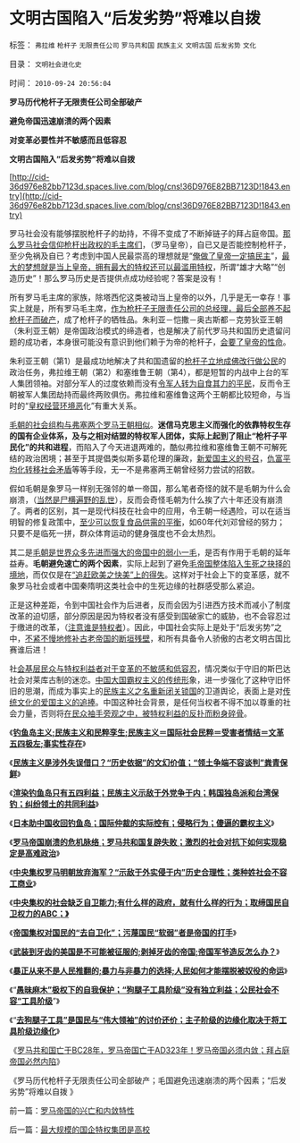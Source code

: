 # 文明古国陷入“后发劣势”将难以自拨

标签： `弗拉维` `枪杆子` `无限责任公司` `罗马共和国` `民族主义` `文明古国` `后发劣势` `文化` 

目录： `文明社会进化史`

时间： `2010-09-24 20:56:04`

**罗马历代枪杆子无限责任公司全部破产**

**避免帝国迅速崩溃的两个因素**

**对变革必要性并不敏感而且低容忍**

**文明古国陷入“后发劣势”将难以自拨**

[http://cid-36d976e82bb7123d.spaces.live.com/blog/cns!36D976E82BB7123D!1843.entry](http://cid-36d976e82bb7123d.spaces.live.com/blog/cns!36D976E82BB7123D!1843.entry)

罗马社会没有能够摆脱枪杆子的劫持，不得不变成了不断掉链子的拜占庭帝国。[那么罗马社会信仰枪杆出政权的毛主席们](../../../2010/9/5/为贫富差距呼唤公有制均贫富.md)，（罗马皇帝），自已又是否能控制枪杆子，至少免祸及自已？考虑到中国人民最崇高的理想就是“[俺做了皇帝一定搞民主](http://cid-36d976e82bb7123d.spaces.live.com/blog/cns!36D976E82BB7123D!921.entry)”，[最大的梦想就是当上皇帝，拥有最大的特权还可以最滥用特权](../../../2010/9/10/中国唯利是图的人太少了.md)，所谓“雄才大略”“创造历史”！那么罗马历史是否提供点成功经验呢？答案是没有！

所有罗马毛主席的家族，除塔西佗这类被动当上皇帝的以外，几乎是无一幸存！事实上就是，所有罗马毛主席，[作为枪杆子无限责任公司的总经理，最后全部养不起枪杆子而破产](../../../2010/9/6/“波斯未灭，何以减薪”.md)，成了枪杆子的牺牲品。朱利亚－恺撒－奥古斯都－克劳狄亚王朝（朱利亚王朝）是帝国政治模式的缔造者，也是解决了前代罗马共和国历史遗留问题的成功者，本身很可能没有意识到他们赖于为帝的枪杆子，[会要了皇帝的性命](../../../2009/5/25/魔戒！世界上根本没有绝对的权力～！.md)。

朱利亚王朝（第1）是最成功地解决了共和国遗留的[枪杆子立地成佛改行做公民](../../../2010/3/2/封建社会的权力世袭.md)的政治任务，弗拉维王朝（第2）和塞维鲁王朝（第4），都是短暂的内战中上台的军人集团领袖。对部分军人的过度依赖而没有[令军人转为自食其力的平民](../../../2009/7/29/阻碍中国深入改革的最顽固利益集团.md)，反而令王朝被军人集团劫持而最终两败俱伤。弗拉维和塞维鲁这两个王朝都比较短命，与当时的“[皇权经营环境恶](../../../2009/5/14/权力经营的风险和成本.md)化”有重大关系。

[毛朝的社会组构与弗塞两个罗马王朝相似](http://darthvad.blog.sohu.com/132102470.html)。**迷信马克思主义而强化的依靠特权生存的国有企业体系，及与之相对结盟的特权军人团体，实际上起到了阻止“枪杆子平民化”的共和进程**，而陷入了今天进退两难的，酷似弗拉维和塞维鲁王朝不可解死结的政治困境；甚至于其提倡类似斯多葛伦理的廉政，[新爱国主义的号召](../../../2009/10/12/郭跳跳折腾“新爱国主义”盗版理学之嫌.md)，[仇富平均化转移社会矛盾](../../../2009/10/13/城市平民利益一直经受着联合打击.md)等等手段，无一不是弗塞两王朝曾经努力尝试的招数。

假如毛朝是象罗马一样别无强邻的单一帝国，那么笔者奇怪的就不是毛朝为什么会崩溃，（[当然是尸横遍野的乱世](../../../2010/5/18/中央集权与死亡循环不可分割.md)），反而会奇怪毛朝为什么挨了六十年还没有崩溃了。两者的区别，其一是现代科技在社会中的应用，令王朝一经遇险，可以在适当明智的修复政策中，[至少可以恢复食品供需的平衡](../../../2009/8/4/城乡人口比例边际达成人道主义灾难的三个充分条件.md)，如60年代刘邓曾经的努力；只要不是临死一拼，群众体育运动的健身强度也不会太热烈。

其二是[毛朝是世界众多先进而强大的帝国中的弱小一毛](../../../2009/8/4/国际惯例奴役人民是现代化的必要条件？.md)，是否有作用于毛朝的延年益寿。**毛朝避免速亡的两个因素**，实际上起到了避免[毛帝国整体陷入生死之抉择的境地](../../../2009/8/4/城乡人口比例边际达成人道主义灾难的三个充分条件.md)，而仅仅是在[“追赶欧美之快美”上的得失](../../../2009/12/28/追赶美国，或让中国越来越落后.md)。这样对于社会上下的变革感，就不象罗马社会或者中国秦隋明这类社会中的生死边缘的社群感受那么紧迫。

正是这种差距，令到中国社会作为后进者，反而会因为引进西方技术而减小了制度改革的迫切感，部分原因是因为特权者没有感受到国破家亡的威胁，也不会容忍过于缴进的改革，（[注意谁是特权者](../../../2010/5/19/既得利益者与“统治者”全无关联.md)）。因此，中国社会实际上是处于“后发劣势”之中，[不紧不慢地修补古老帝国的断垣残壁](../../../2010/1/13/一字真经拖字诀，南辕北辙慢慢来.md)，和所有具备令人骄傲的古老文明古国比赛谁后进！

社[会基层民众与特权利益者对于变革的不敏感和低容忍](../../../2009/10/25/特权卫士生产线和怪胎民主派.md)，情况类似于守旧的斯巴达社会对莱库古制的迷恋。[中国大国霸权主义的传统形](../../../2009/10/1/大国霸权主义阻碍中国和平崛起.md)象，进一步强化了这种守旧怀旧的思潮，而成为事实上的[民族主义之名重新闭关锁国](../../../2008/11/24/中国150年来失败根本原因.md)的卫道舆论，表面上是对[传统文化的爱国主义的追捧](../../../2010/6/2/道德史观“夷夏之防”历史民族主义流派.md)。中国这种社会背景，是任何当权者不得不加以尊重的社会力量，否则将[在民众袖手旁观之中，被特权利益的反扑而粉身碎骨](../../../2010/5/14/被屠杀的“开明统治者”比横死的昏君多得多.md)。

《[**钓鱼岛主义;民族主义和民粹孪生;民族主义＝国际社会民粹＝受害者情结＝文革五四极左;事实性存在**](http://blog.sina.com.cn/s/blog_5563a64d0100l65z.html)》

《[**民族主义是涉外失误借口？“历史依据”的文幻价值；“领土争端不容谈判”粪青保鲜**](../../../2010/9/16/钓鱼岛主义的文学价值和粪青保鲜.md)》

《[**渲染钓鱼岛只有五四利益；民族主义示敌于外党争于内；韩国独岛派和台湾保钓；纠纷领土的共同利益**](http://cid-36d976e82bb7123d.spaces.live.com/blog/cns!36D976E82BB7123D!1822.entry)》

《[**日本助中国收回钓鱼岛；国际仲裁的实际控有；侵略行为；傻逼的霸权主义**](../../../2010/9/16/侵略的定义；日本向美国宣战，中国将收回钓鱼岛.md)》

《[**罗马帝国崩溃的危机脉络；罗马共和国复辟失败；激烈的社会对抗下如何实现稳定是高难政治**](../../../2010/9/14/元老院复辟罗马共和国失败.md)》

《[**中央集权罗马明朝放弃海军？“示敌于外实侵于内”历史合理性；类种姓社会不容工商业**](../../../2010/9/15/罗马象明朝放弃海军；“卧榻之侧岂容资本家酣睡”.md)》

《[**中央集权的社会缺乏自卫能力;有什么样的政府，就有什么样的行为；取缔国民自卫权力的ABC；》**](../../../2010/9/15/中央集权的帝国社会缺乏自卫能力.md)

《[**帝国集权对国民的“去自卫化”；污蔑国民“软弱”者是帝国的打手**](../../../2010/9/15/帝国集权对国民的“去自卫化”.md)》

《[**武装到牙齿的美国是不可能被征服的;剥掉牙齿的帝国;帝国军爷造反怎么办？**](../../../2010/9/18/武装到牙齿的美国是不可能被征服的.md)》

《[**暴正从来不是人民推翻的;暴力与非暴力的选择;人民如何才能摆脱被奴役的命运**](../../../2010/9/18/为什么罗马帝国无法抗拒暴黑幕的落下？.md)》

《“[**愚昧麻木”极权下的自我保护；“狗腿子工具阶级”没有独立利益；公民社会不容“工具阶级**](../../../2010/9/18/罗马帝国的狗腿子工具阶级.md)”》

《“[**去狗腿子工具”是国民与“伟大领袖”的讨价还价；主子阶级的边缘化取决于将工具阶级边缘化**](../../../2010/9/24/罗马社会摆脱狗腿子工具阶级的经验和教训.md)》

《[罗马共和国亡于BC28年，罗马帝国亡于AD323年！罗马帝国必须内敛；拜占庭帝国必然内陷](../../../2010/9/24/罗马帝国的兴亡和内敛特性.md)》

《罗马历代枪杆子无限责任公司全部破产；毛国避免迅速崩溃的两个因素；“后发劣势”将难以自拨 》



前一篇：[罗马帝国的兴亡和内敛特性](../../../2010/9/24/罗马帝国的兴亡和内敛特性.md)

后一篇：[最大规模的国企特权集团是高校](../../../2010/9/25/最大规模的国企特权集团是高校.md)